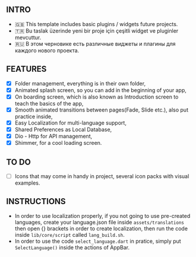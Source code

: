 ## INTRO ##
* 🇬🇧 This template includes basic plugins / widgets future projects.
* 🇹🇷 Bu taslak üzerinde yeni bir proje için çeşitli widget ve pluginler mevcuttur.
* 🇷🇺 В этом черновике есть различные виджеты и плагины для каждого нового проекта.

## FEATURES ##
- [x] Folder management, everything is in their own folder,
- [x] Animated splash screen, so you can add in the beginning of your app,
- [x] On boarding screen, which is also known as Introduction screen to teach the basics of the app,
- [x] Smooth animated transitions between pages(Fade, Slide etc.), also put practice inside,
- [x] Easy Localization for multi-language support,
- [x] Shared Preferences as Local Database,
- [x] Dio - Http for API management,
- [x] Shimmer, for a cool loading screen. 

## TO DO ##
- [ ] Icons that may come in handy in project, several icon packs with visual examples.

## INSTRUCTIONS ##
- In order to use localization properly, if you not going to use pre-created languages, create your language.json file inside `assets/translations` then open {} brackets in order to create localization, then run the code inside `lib/core/script` called `lang_build.sh`.
- In order to use the code `select_language.dart` in pratice, simply put `SelectLanguage()` inside the actions of AppBar.
